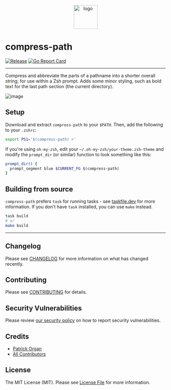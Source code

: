<p align="center">
<img style="height: 75px; width: auto" src="https://user-images.githubusercontent.com/5508707/194621868-c41519e6-4499-435d-a559-6f5719f7ed98.png" alt="logo" />
</p>

# compress-path

[![Release](https://img.shields.io/github/release/permafrost-dev/compress-path.svg)](https://github.com/permafrost-dev/compress-path/releases/latest) [![Go Report Card](https://goreportcard.com/badge/github.com/permafrost-dev/compress-path)](https://goreportcard.com/report/github.com/permafrost-dev/compress-path)

---

Compress and abbreviate the parts of a pathname into a shorter overall string; for use within a Zsh prompt. Adds some minor styling, such as bold text for the last path section (the current directory).

![image](https://user-images.githubusercontent.com/5508707/194622385-96e6e616-5cfa-4305-9e11-311f28f64432.png)

## Setup

Download and extract `compress-path` to your `$PATH`. Then, add the following to your `.zshrc`:

```bash
export PS1='$(compress-path) >'
```

If you're using `oh-my-zsh`, edit your `~/.oh-my-zsh/your-theme.zsh-theme` and modify the `prompt_dir` (or similar) function to look something like this:

```bash
prompt_dir() {
  prompt_segment blue $CURRENT_FG $(compress-path)
}
```

## Building from source

`compress-path` prefers `task` for running tasks - see [taskfile.dev](https://taskfile.dev) for more information. If you don't have `task` installed, you can use `make` instead.

```bash
task build
# or
make build
```

---

## Changelog

Please see [CHANGELOG](CHANGELOG.md) for more information on what has changed recently.

## Contributing

Please see [CONTRIBUTING](.github/CONTRIBUTING.md) for details.

## Security Vulnerabilities

Please review [our security policy](../../security/policy) on how to report security vulnerabilities.

## Credits

- [Patrick Organ](https://github.com/patinthehat)
- [All Contributors](../../contributors)

## License

The MIT License (MIT). Please see [License File](LICENSE) for more information.
